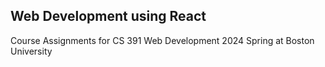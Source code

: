 ## Web Development using React
Course Assignments for CS 391 Web Development 2024 Spring at Boston University
